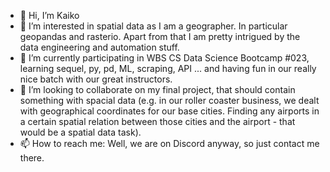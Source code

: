 - 👋 Hi, I’m Kaiko
- 👀 I’m interested in spatial data as  I am a geographer. In particular geopandas and rasterio. Apart from that I am pretty intrigued by the data engineering and automation stuff.
- 🌱 I’m currently participating in WBS CS Data Science Bootcamp #023, learning sequel, py, pd, ML, scraping, API ... and having fun in our really nice batch with our great instructors.
- 💞️ I’m looking to collaborate on my final project, that should contain something with spacial data (e.g. in our roller coaster business, we dealt with geographical coordinates for our base cities. Finding any airports in a certain spatial relation between those cities and the airport - that would be a spatial data task).
- 📫 How to reach me: Well, we are on Discord anyway, so just contact me there.

<!---
Kaiko304/Kaiko304 is a ✨ special ✨ repository because its `README.md` (this file) appears on your GitHub profile.
You can click the Preview link to take a look at your changes.
--->
